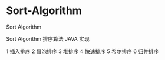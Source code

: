 Sort-Algorithm
==============

Sort Algorithm

Sort Algorithm 排序算法 JAVA 实现

1 插入排序 
2 冒泡排序 
3 堆排序 
4 快速排序 
5 希尔排序 
6 归并排序 
